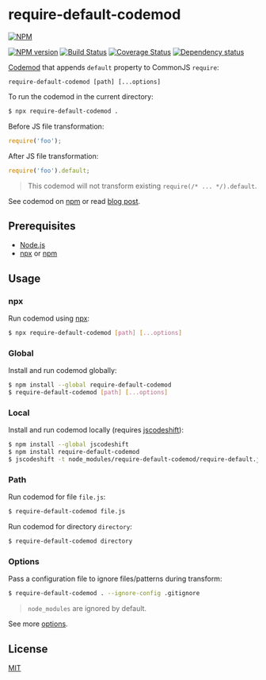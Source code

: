 # require-default-codemod

[![NPM](https://nodei.co/npm/require-default-codemod.png)](https://nodei.co/npm/require-default-codemod/)

[![NPM version](https://img.shields.io/npm/v/require-default-codemod.svg)](https://www.npmjs.com/package/require-default-codemod)
[![Build Status](https://travis-ci.org/remarkablemark/require-default-codemod.svg?branch=master)](https://travis-ci.org/remarkablemark/require-default-codemod)
[![Coverage Status](https://coveralls.io/repos/github/remarkablemark/require-default-codemod/badge.svg?branch=master)](https://coveralls.io/github/remarkablemark/require-default-codemod?branch=master)
[![Dependency status](https://david-dm.org/remarkablemark/require-default-codemod.svg)](https://david-dm.org/remarkablemark/require-default-codemod)

[Codemod](https://github.com/facebook/jscodeshift) that appends `default` property to CommonJS `require`:

```
require-default-codemod [path] [...options]
```

To run the codemod in the current directory:

```sh
$ npx require-default-codemod .
```

Before JS file transformation:

```js
require('foo');
```

After JS file transformation:

```js
require('foo').default;
```

> This codemod will not transform existing `require(/* ... */).default`.

See codemod on [npm](https://www.npmjs.com/package/require-default-codemod) or read [blog post](https://remarkablemark.org/blog/2020/06/20/require-default-codemod/).

## Prerequisites

- [Node.js](https://nodejs.org/)
- [npx](https://www.npmjs.com/package/npx) or [npm](https://www.npmjs.com/get-npm)

## Usage

### npx

Run codemod using [npx](https://www.npmjs.com/package/npx):

```sh
$ npx require-default-codemod [path] [...options]
```

### Global

Install and run codemod globally:

```sh
$ npm install --global require-default-codemod
$ require-default-codemod [path] [...options]
```

### Local

Install and run codemod locally (requires [jscodeshift](https://github.com/facebook/jscodeshift)):

```sh
$ npm install --global jscodeshift
$ npm install require-default-codemod
$ jscodeshift -t node_modules/require-default-codemod/require-default.js [path] [...options]
```

### Path

Run codemod for file `file.js`:

```sh
$ require-default-codemod file.js
```

Run codemod for directory `directory`:

```sh
$ require-default-codemod directory
```

### Options

Pass a configuration file to ignore files/patterns during transform:

```sh
$ require-default-codemod . --ignore-config .gitignore
```

> `node_modules` are ignored by default.

See more [options](https://github.com/facebook/jscodeshift#usage-cli).

## License

[MIT](https://github.com/remarkablemark/require-default-codemod/blob/master/LICENSE)
